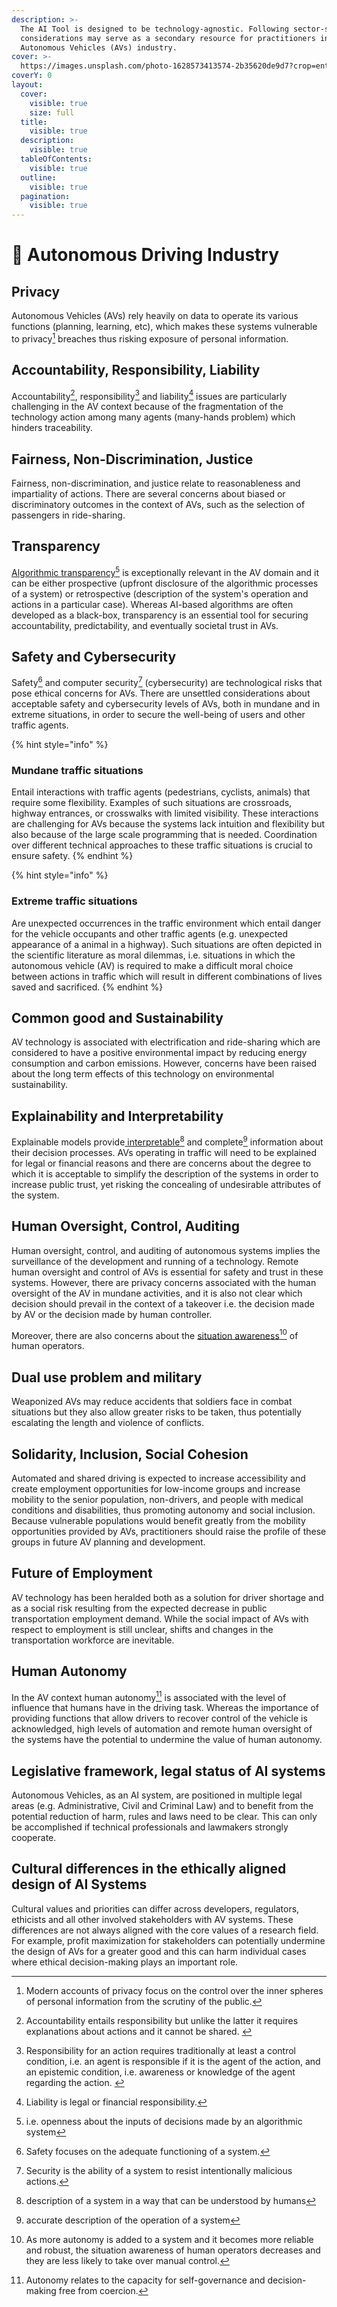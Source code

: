 ```yaml
---
description: >-
  The AI Tool is designed to be technology-agnostic. Following sector-specific
  considerations may serve as a secondary resource for practitioners in the
  Autonomous Vehicles (AVs) industry.
cover: >-
  https://images.unsplash.com/photo-1628573413574-2b35620de9d7?crop=entropy&cs=srgb&fm=jpg&ixid=M3wxOTcwMjR8MHwxfHNlYXJjaHw0fHxhdXRvbm9tb3VzJTIwY2Fyc3xlbnwwfHx8fDE3MDEyMDI0NDR8MA&ixlib=rb-4.0.3&q=85
coverY: 0
layout:
  cover:
    visible: true
    size: full
  title:
    visible: true
  description:
    visible: true
  tableOfContents:
    visible: true
  outline:
    visible: true
  pagination:
    visible: true
---
```


# 🚗 Autonomous Driving Industry

## Privacy

Autonomous Vehicles (AVs) rely heavily on data to operate its various functions (planning, learning, etc), which makes these systems vulnerable to privacy[^1] breaches thus risking exposure of personal information.

## Accountability, Responsibility, Liability

Accountability[^2], responsibility[^3] and liability[^4] issues are particularly challenging in the AV context because of the fragmentation of the technology action among many agents (many-hands problem) which hinders traceability.

## Fairness, Non-Discrimination, Justice

Fairness, non-discrimination, and justice relate to reasonableness and impartiality of actions. There are several concerns about biased or discriminatory outcomes in the context of AVs, such as the selection of passengers in ride-sharing.

## Transparency

[Algorithmic transparency](#user-content-fn-5)[^5] is exceptionally relevant in the AV domain and it can be either prospective (upfront disclosure of the algorithmic processes of a system) or retrospective (description of the system's operation and actions in a particular case). Whereas AI-based algorithms are often developed as a black-box, transparency is an essential tool for securing accountability, predictability, and eventually societal trust in AVs.

## Safety and Cybersecurity

Safety[^6] and computer security[^7] (cybersecurity) are technological risks that pose ethical concerns for AVs. There are unsettled considerations about acceptable safety and cybersecurity levels of AVs, both in mundane and in extreme situations, in order to secure the well-being of users and other traffic agents.

{% hint style="info" %}
### Mundane traffic situations

Entail interactions with traffic agents (pedestrians, cyclists, animals) that require some flexibility. Examples of such situations are crossroads, highway entrances, or crosswalks with limited visibility. These interactions are challenging for AVs because the systems lack intuition and flexibility but also because of the large scale programming that is needed. Coordination over different technical approaches to these traffic situations is crucial to ensure safety.&#x20;
{% endhint %}

{% hint style="info" %}
### Extreme traffic situations

Are unexpected occurrences in the traffic environment which entail danger for the vehicle occupants and other traffic agents (e.g. unexpected appearance of a animal in a highway). Such situations are often depicted in the scientific literature as moral dilemmas, i.e. situations in which the autonomous vehicle (AV) is required to make a difficult moral choice between actions in traffic which will result in different combinations of lives saved and sacrificed.
{% endhint %}

## Common good and Sustainability

AV technology is associated with electrification and ride-sharing which are considered to have a positive environmental impact by reducing energy consumption and carbon emissions. However, concerns have been raised about the long term effects of this technology on environmental sustainability. &#x20;

## Explainability and Interpretability

Explainable models provide[ interpretable](#user-content-fn-8)[^8] and complete[^9] information about their decision processes. AVs operating in traffic will need to be explained for legal or financial reasons and there are concerns about the degree to which it is acceptable to simplify the description of the systems in order to increase public trust, yet risking the concealing of undesirable attributes of the system.&#x20;

## Human Oversight, Control, Auditing

Human oversight, control, and auditing of autonomous systems implies the surveillance of the development and running of a technology. Remote human oversight and control of AVs is essential for safety and trust in these systems. However, there are privacy concerns associated with the human oversight of the AV in mundane activities, and it is also not clear which decision should prevail in the context of a takeover i.e. the decision made by AV or the decision made by human controller.&#x20;

Moreover, there are also concerns about the [situation awareness](#user-content-fn-10)[^10] of human operators.&#x20;

## Dual use problem and military

Weaponized AVs may reduce accidents that soldiers face in combat situations but they also allow greater risks to be taken, thus potentially escalating the length and violence of conflicts.

## Solidarity, Inclusion, Social Cohesion

Automated and shared driving is expected to increase accessibility and create employment opportunities for low-income groups and increase mobility to the senior population, non-drivers, and people with medical conditions and disabilities, thus promoting autonomy and social inclusion. Because vulnerable populations would benefit greatly from the mobility opportunities provided by AVs, practitioners should raise the profile of these groups in future AV planning and development.

## Future of Employment

AV technology has been heralded both as a solution for driver shortage and as a social risk resulting from the expected decrease in  public transportation  employment demand. While the social impact of AVs with respect to employment is still unclear, shifts and changes in the transportation workforce are inevitable.

## Human Autonomy

In the AV context human autonomy[^11] is associated with the level of influence that humans have in the driving task. Whereas the importance of providing functions that allow drivers to recover control of the vehicle is acknowledged, high levels of automation and remote human oversight of the systems have the potential to undermine the value of human autonomy.&#x20;

## Legislative framework, legal status of AI systems

Autonomous Vehicles, as an AI system, are positioned in multiple legal areas (e.g. Administrative, Civil and Criminal Law) and to benefit from the potential reduction of harm, rules and laws need to be clear. This can only be accomplished if technical professionals and lawmakers strongly cooperate.

## Cultural differences in the ethically aligned design of AI Systems

Cultural values and priorities can differ across developers, regulators, ethicists and all other involved stakeholders with AV systems. These differences are not always aligned with the core values of a research field. For example, profit maximization for stakeholders can potentially undermine the design of AVs for a greater good and this can harm individual cases where ethical decision-making plays an important role.





[^1]: Modern accounts of privacy focus on the control over the inner spheres of personal information from the scrutiny of the public.

[^2]: Accountability entails responsibility but unlike the latter it requires explanations about actions and it cannot be shared.&#x20;

[^3]: Responsibility for an action requires traditionally at least a control condition, i.e. an agent is responsible if it is the agent of the action, and an epistemic condition, i.e. awareness or knowledge of the agent regarding the action.&#x20;

[^4]: Liability is legal or financial responsibility.

[^5]: i.e. openness about the inputs of decisions made by an algorithmic system

[^6]: Safety focuses on the adequate functioning of a system.

[^7]: Security is the ability of a system to resist intentionally malicious actions.

[^8]: description of a system in a way that can be understood by humans

[^9]: accurate description of the operation of a system

[^10]: As more autonomy is added to a system and it becomes more reliable and robust, the situation awareness of human operators decreases and they are less likely to take over manual control.

[^11]: Autonomy relates to the capacity for self-governance and decision-making free from coercion.
